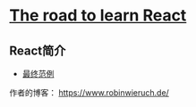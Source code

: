 # [The road to learn React](https://github.com/the-road-to-learn-react/the-road-to-learn-react-chinese)
## React简介
- [最终范例](https://intense-refuge-78753.herokuapp.com/)

作者的博客： https://www.robinwieruch.de/

